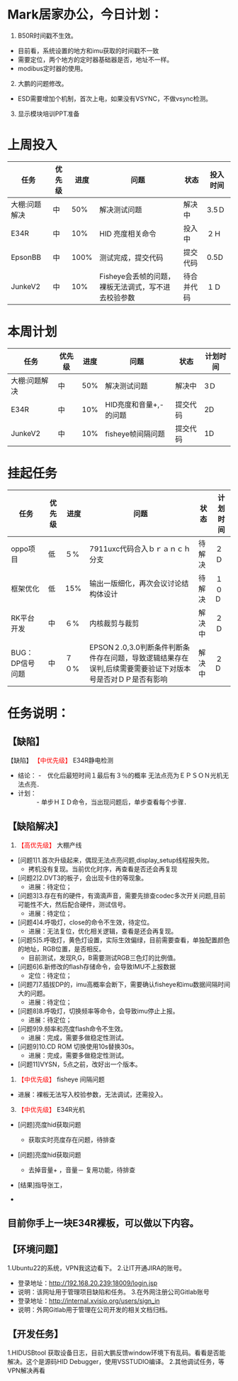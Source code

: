 # Mark居家办公，今日计划：
1. B50R时间戳不生效。
- 目前看，系统设置的地方和imu获取的时间戳不一致
- 需要定位，两个地方的定时器基础器是否，地址不一样。
- modibus定时器的使用。
2. 大鹏的问题修改。
- ESD需要增加个机制，首次上电，如果没有VSYNC，不做vsync检测。
3. 显示模块培训PPT准备




# 上周投入
| 任务| 优先级 | 进度 | 问题| 状态   | 投入时间 |
| -- | -- | ---- | -----| ------ | -------- |
|大棚:问题解决| 中 |50%  |解决测试问题| 解决中|3.5Ｄ|
|E34R| 中 | 10%  |HID 亮度相关命令| 投入中|２Ｈ|
|EpsonBB| 中 | 100%  |测试完成，提交代码| 提交代码|0.5D|
|JunkeV2| 中 | 10%  |Fisheye会丢帧的问题，裸板无法调式，写不进去校验参数| 待合并代码|１Ｄ|


# 本周计划
| 任务| 优先级 | 进度 | 问题| 状态|计划时间 |
|-----|-------| ---- | ---|----|--------|
|大棚:问题解决| 中 |50%  |解决测试问题| 解决中|3Ｄ|
|E34R| 中 | 10%  |HID亮度和音量+,-的问题| 提交代码|2D|
|JunkeV2| 中 | 10%  |fisheye帧间隔问题| 提交代码|1D|
# 挂起任务
| 任务| 优先级 | 进度 | 问题| 状态|计划时间 |
|-----|-------| ---- | ---|----|--------|
| oppo项目 | 低 | ５%  | 7911uxc代码合入ｂｒａｎｃｈ分支| 待解决| ２Ｄ  |
| 框架优化 | 低 | 15%  | 输出一版细化，再次会议讨论结构体设计 | 待解决 | １０D|
| RK平台开发| 中 | ６%  |内核裁剪与裁剪| 解决中| ２Ｄ|
| BUG：DP信号问题 | 中| ７０%  | EPSON２.0,3.0判断条件判断条件存在问题，导致逻辑结果存在误判,后续需要需要验证下对版本号是否对ＤＰ是否有影响|解决中 |２D|




# 任务说明：
## 【缺陷】
【缺陷】<font color='red'> 【中优先级】  </font>E34R静电检测
- 结论：
    -　优化后最短时间１最后有３％的概率 无法点亮为ＥＰＳＯＮ光机无法点亮．
- 计划：    
　　　- 单步ＨＩＤ命令，当出现问题后，单步查看每个步骤．


 

## 【缺陷解决】
1. <font color='red'> 【高优先级】  </font>大棚产线
- [问题1]1.首次升级起来，偶现无法点亮问题,display_setup线程报失败。
     - 拷机没有复现。当前优化时序，再查看是否还会再复现
- [问题2]2.DVT3的板子，会出现卡住的等现象。
     - 进展：待定位；
- [问题3]3.存在有的硬件，有滴滴声音，需要先排查codec多次开关问题,目前可能性不大，然后配合硬件，测试信号。
    - 进展：待定位；
- [问题4]4.呼吸灯，close的命令不生效，待定位。
    - 进展：无法复位，优化相关逻辑，查看是还会再复现。
- [问题5]5.呼吸灯，黄色灯设置，实际生效偏绿，目前需要查看，单独配置颜色的地址，RGB位置，是否相反。
    - 目前测试，发现R,G，B需要测试RGB三色灯的比例值。
- [问题6]6.新修改的flash存储命令，会导致IMU不上报数据
    - 定位：待定位；
- [问题7]7.插拔DP的，imu高概率会断下，需要确认fisheye和imu数据间隔时间大的问题。
    - 进展：待定位；
- [问题8]8.呼吸灯，切换频率等命令，会导致imu停止上报。
    - 进展：待定位；
- [问题9]9.频率和亮度flash命令不生效。
    - 进展：完成，需要多做稳定性测试。
- [问题9]10.CD ROM 切换使用10s替换30s。
    - 进展：完成，需要多做稳定性测试。
- [问题11]VYSN，5点之前，改好出一个版本。

1. <font color='red'> 【中优先级】  </font>fisheye 间隔问题
- 进展：裸板无法写入校验参数，无法调试，还需投入。
3. <font color='red'> 【中优先级】  </font>E34R光机
- [问题]亮度hid获取问题
    -  获取实时亮度存在问题，待排查
- [问题]亮度hid获取问题
    -  去掉音量+ ，音量－ 复用功能，待排查
- [结果]指导张工，

- 
## 目前你手上一块E34R裸板，可以做以下内容。

## 【环境问题】
1.Ubuntu22的系统，VPN我这边看下。
2.让IT开通JIRA的账号。
- 登录地址：http://192.168.20.239:18009/login.jsp
- 说明：该网址用于管理项目缺陷和任务。
3.在外网注册公司Gitlab账号
- 登录地址：http://internal.xvisio.org/users/sign_in
- 说明：外网Gitlab用于管理在公司开发的相关文档归档。
## 【开发任务】
1.HIDUSBtool 获取设备日志，目前大鹏反馈window环境下有乱码。看看是否能解决。这个是源码HID Debugger，使用VSSTUDIO编译。
2.其他调试任务，等VPN解决再看
